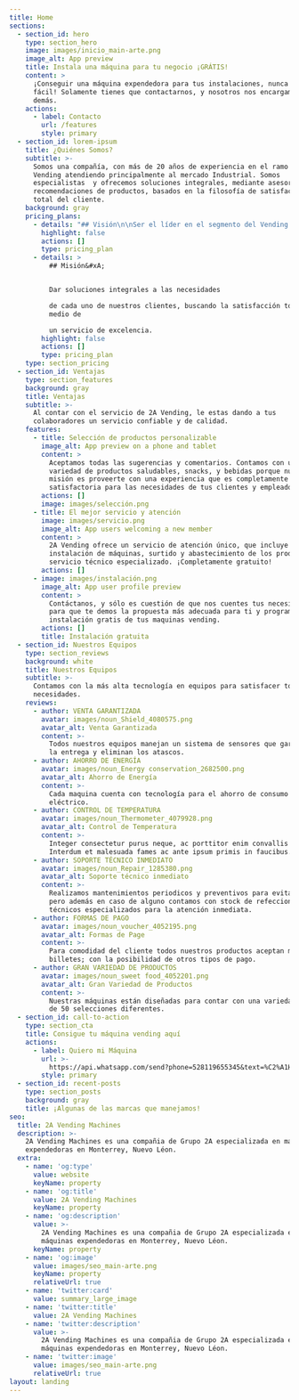 ```yaml
---
title: Home
sections:
  - section_id: hero
    type: section_hero
    image: images/inicio_main-arte.png
    image_alt: App preview
    title: Instala una máquina para tu negocio ¡GRÁTIS!
    content: >
      ¡Conseguir una máquina expendedora para tus instalaciones, nunca fue tan
      fácil! Solamente tienes que contactarnos, y nosotros nos encargamos de lo
      demás.
    actions:
      - label: Contacto
        url: /features
        style: primary
  - section_id: lorem-ipsum
    title: ¿Quiénes Somos?
    subtitle: >-
      Somos una compañía, con más de 20 años de experiencia en el ramo del
      Vending atendiendo principalmente al mercado Industrial. Somos
      especialistas  y ofrecemos soluciones integrales, mediante asesorías y
      recomendaciones de productos, basados en la filosofía de satisfacción
      total del cliente. 
    background: gray
    pricing_plans:
      - details: "## Visión\n\nSer el líder en el segmento del Vending Machines mediante un servicio personalizado, rápido y eficaz.\_Buscando siempre la mejora continúa en nuestros procesos y sistemas.\n"
        highlight: false
        actions: []
        type: pricing_plan
      - details: >
          ## Misión&#xA;


          Dar soluciones integrales a las necesidades

          de cada uno de nuestros clientes, buscando la satisfacción total, por
          medio de

          un servicio de excelencia.
        highlight: false
        actions: []
        type: pricing_plan
    type: section_pricing
  - section_id: Ventajas
    type: section_features
    background: gray
    title: Ventajas
    subtitle: >-
      Al contar con el servicio de 2A Vending, le estas dando a tus
      colaboradores un servicio confiable y de calidad.
    features:
      - title: Selección de productos personalizable
        image_alt: App preview on a phone and tablet
        content: >
          Aceptamos todas las sugerencias y comentarios. Contamos con una amplia
          variedad de productos saludables, snacks, y bebidas porque nuestra
          misión es proveerte con una experiencia que es completamente
          satisfactoria para las necesidades de tus clientes y empleados.
        actions: []
        image: images/selección.png
      - title: El mejor servicio y atención
        image: images/servicio.png
        image_alt: App users welcoming a new member
        content: >
          2A Vending ofrece un servicio de atención único, que incluye la
          instalación de máquinas, surtido y abastecimiento de los productos, y
          servicio técnico especializado. ¡Completamente gratuito!
        actions: []
      - image: images/instalación.png
        image_alt: App user profile preview
        content: >
          Contáctanos, y sólo es cuestión de que nos cuentes tus necesidades
          para que te demos la propuesta más adecuada para ti y programar la
          instalación gratis de tus maquinas vending.
        actions: []
        title: Instalación gratuita
  - section_id: Nuestros Equipos
    type: section_reviews
    background: white
    title: Nuestros Equipos
    subtitle: >-
      Contamos con la más alta tecnología en equipos para satisfacer todas tus
      necesidades.
    reviews:
      - author: VENTA GARANTIZADA
        avatar: images/noun_Shield_4080575.png
        avatar_alt: Venta Garantizada
        content: >-
          Todos nuestros equipos manejan un sistema de sensores que garantizan
          la entrega y eliminan los atascos.
      - author: AHORRO DE ENERGÍA
        avatar: images/noun_Energy conservation_2682500.png
        avatar_alt: Ahorro de Energía
        content: >-
          Cada maquina cuenta con tecnología para el ahorro de consumo
          eléctrico.
      - author: CONTROL DE TEMPERATURA
        avatar: images/noun_Thermometer_4079928.png
        avatar_alt: Control de Temperatura
        content: >-
          Integer consectetur purus neque, ac porttitor enim convallis vitae.
          Interdum et malesuada fames ac ante ipsum primis in faucibus.
      - author: SOPORTE TÉCNICO INMEDIATO
        avatar: images/noun_Repair_1285380.png
        avatar_alt: Soporte técnico inmediato
        content: >-
          Realizamos mantenimientos periodicos y preventivos para evitar fallos;
          pero además en caso de alguno contamos con stock de refecciones y
          técnicos especializados para la atención inmediata.
      - author: FORMAS DE PAGO
        avatar: images/noun_voucher_4052195.png
        avatar_alt: Formas de Page
        content: >-
          Para comodidad del cliente todos nuestros productos aceptan monedas y
          billetes; con la posibilidad de otros tipos de pago.
      - author: GRAN VARIEDAD DE PRODUCTOS
        avatar: images/noun_sweet food_4052201.png
        avatar_alt: Gran Variedad de Productos
        content: >-
          Nuestras máquinas están diseñadas para contar con una variedad de más
          de 50 selecciones diferentes.
  - section_id: call-to-action
    type: section_cta
    title: Consigue tu máquina vending aquí
    actions:
      - label: Quiero mi Máquina
        url: >-
          https://api.whatsapp.com/send?phone=528119655345&text=%C2%A1Hola!%20%C2%BFMe%20podr%C3%ADan%20pasar%20m%C3%A1s%20informaci%C3%B3n%20de%20las%20m%C3%A1quinas%20expendedoras%3F
        style: primary
  - section_id: recent-posts
    type: section_posts
    background: gray
    title: ¡Algunas de las marcas que manejamos!
seo:
  title: 2A Vending Machines
  description: >-
    2A Vending Machines es una compañia de Grupo 2A especializada en máquinas
    expendedoras en Monterrey, Nuevo Léon.
  extra:
    - name: 'og:type'
      value: website
      keyName: property
    - name: 'og:title'
      value: 2A Vending Machines
      keyName: property
    - name: 'og:description'
      value: >-
        2A Vending Machines es una compañia de Grupo 2A especializada en
        máquinas expendedoras en Monterrey, Nuevo Léon.
      keyName: property
    - name: 'og:image'
      value: images/seo_main-arte.png
      keyName: property
      relativeUrl: true
    - name: 'twitter:card'
      value: summary_large_image
    - name: 'twitter:title'
      value: 2A Vending Machines
    - name: 'twitter:description'
      value: >-
        2A Vending Machines es una compañia de Grupo 2A especializada en
        máquinas expendedoras en Monterrey, Nuevo Léon.
    - name: 'twitter:image'
      value: images/seo_main-arte.png
      relativeUrl: true
layout: landing
---
```

